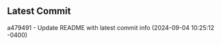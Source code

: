
## Latest Commit
a479491 - Update README with latest commit info (2024-09-04 10:25:12 -0400) <Yunxi-Zhou>
